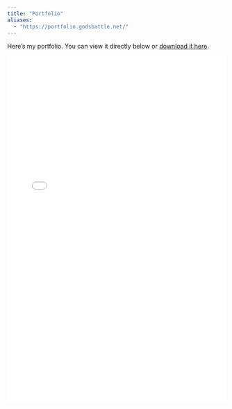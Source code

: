 ```yaml
---
title: "Portfolio"
aliases:
  - "https://portfolio.godsbattle.net/"
---
```



Here’s my portfolio. You can view it directly below or [download it here](https://godsbattle.net/images/CVPortfolio.pdf).

<iframe 
    src="/files/CVPortfolio.pdf" 
    width="100%" 
    height="800px" 
    style="border: none;">
</iframe>
